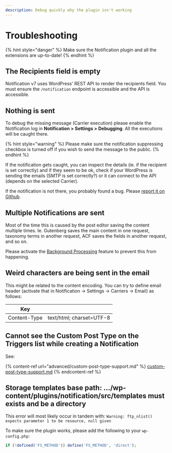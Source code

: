 ```yaml
---
description: Debug quickly why the plugin isn't working
---
```


# Troubleshooting

{% hint style="danger" %}
Make sure the Notification plugin and all the extensions are up-to-date!
{% endhint %}

## The Recipients field is empty

Notification v7 uses WordPress' REST API to render the recipients field. You must ensure the `/notification` endpoint is accessible and the API is accessible. &#x20;

## Nothing is sent

To debug the missing message (Carrier execution) please enable the Notification log in **Notification > Settings > Debugging**. All the executions will be caught there.

{% hint style="warning" %}
Please make sure the notification suppressing checkbox is turned off if you wish to send the message to the public.&#x20;
{% endhint %}

If the notification gets caught, you can inspect the details (ie. if the recipient is set correctly) and if they seem to be ok, check if your WordPress is sending the emails (SMTP is set correctly?) or it can connect to the API (depends on the selected Carrier).

If the notification is not there, you probably found a bug. Please [report it on Github](https://github.com/BracketSpace/Notification/issues/new?assignees=\&labels=bug\&template=bug-report.md\&title=).

## Multiple Notifications are sent

Most of the time this is caused by the post editor saving the content multiple times. Ie. Gutenberg saves the main content in one request, taxonomy terms in another request, ACF saves the fields in another request, and so on.

Please activate the [Background Processing](advanced/background-processing.md) feature to prevent this from happening.

## Weird characters are being sent in the email

This might be related to the content encoding. You can try to define email header (activate that in Notification -> Settings -> Carriers -> Email) as follows:

| Key          |                          |
| ------------ | ------------------------ |
| Content-Type | text/html; charset=UTF-8 |

## Cannot see the Custom Post Type on the Triggers list while creating a Notification

See:

{% content-ref url="advanced/custom-post-type-support.md" %}
[custom-post-type-support.md](advanced/custom-post-type-support.md)
{% endcontent-ref %}

## Storage templates base path: .../wp-content/plugins/notification/src/templates must exists and be a directory

This error will most likely occur in tandem with: `Warning: ftp_nlist() expects parameter 1 to be resource, null given`

To make sure the plugin works, please add the following to your `wp-config.php`:

```php
if (!defined('FS_METHOD')) define('FS_METHOD', 'direct');
```
